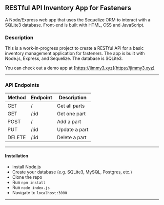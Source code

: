 ## RESTful API Inventory App for Fasteners

A Node/Express web app that uses the Sequelize ORM to interact with a SQLite3 database. Front-end is built with HTML, CSS and JavaScript.

### Description

This is a work-in-progress project to create a RESTful API for a basic inventory management application for fasteners. The app is built with Node.js, Express, and Sequelize. The database is SQLite3.<br>

You can check out a demo app at [https://jimmy3.xyz](https://jimmy3.xyz)

---

### API Endpoints

| Method | Endpoint | Description   |
| ------ | -------- | ------------- |
| GET    | /        | Get all parts |
| GET    | /:id     | Get one part  |
| POST   | /        | Add a part    |
| PUT    | /:id     | Update a part |
| DELETE | /:id     | Delete a part |

---

#### Installation

-   Install Node.js
-   Create your database (e.g. SQLite3, MySQL, Postgres, etc.)
-   Clone the repo
-   Run `npm install`
-   Run `node index.js`
-   Navigate to `localhost:3000`

---
